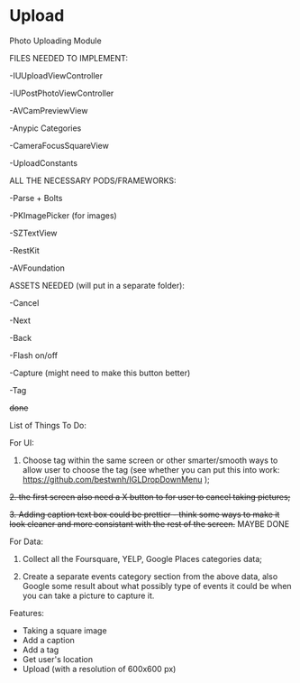 # Upload
Photo Uploading Module

FILES NEEDED TO IMPLEMENT:

-IUUploadViewController

-IUPostPhotoViewController

-AVCamPreviewView

-Anypic Categories

-CameraFocusSquareView

-UploadConstants


ALL THE NECESSARY PODS/FRAMEWORKS:

-Parse + Bolts

-PKImagePicker (for images)

-SZTextView

-RestKit

-AVFoundation


ASSETS NEEDED (will put in a separate folder):

-Cancel

-Next

-Back

-Flash on/off

-Capture (might need to make this button better)

-Tag


~~done~~

List of Things To Do:

For UI:

1. Choose tag within the same screen or other smarter/smooth ways to allow user to choose the tag (see whether you can put this into work: https://github.com/bestwnh/IGLDropDownMenu );

~~2. the first screen also need a X button to for user to cancel taking pictures;~~

~~3. Adding caption text box could be prettier - think some ways to make it look cleaner and more consistant with the rest of the screen.~~ MAYBE DONE

For Data:

1. Collect all the Foursquare, YELP, Google Places categories data;

2. Create a separate events category section from the above data, also Google some result about what possibly type of events it could be when you can take a picture to capture it.

Features:
- Taking a square image
- Add a caption
- Add a tag
- Get user's location
- Upload (with a resolution of 600x600 px)
